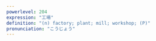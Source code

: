 ```yaml
---
powerlevel: 204
expression: "工場"
definition: "(n) factory; plant; mill; workshop; (P)"
pronunciation: "こうじょう"
---
```

